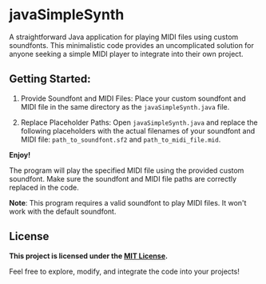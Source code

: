 # javaSimpleSynth

A straightforward Java application for playing MIDI files using custom soundfonts. This minimalistic code provides an uncomplicated solution for anyone seeking a simple MIDI player to integrate into their own project.

## Getting Started:

 1. Provide Soundfont and MIDI Files: Place your custom soundfont and MIDI file in the same directory as the `javaSimpleSynth.java` file.

 2. Replace Placeholder Paths: Open `javaSimpleSynth.java` and replace the following placeholders with the actual filenames of your soundfont and MIDI file: `path_to_soundfont.sf2` and `path_to_midi_file.mid`.

**Enjoy!**

The program will play the specified MIDI file using the provided custom soundfont. Make sure the soundfont and MIDI file paths are correctly replaced in the code.

**Note**: This program requires a valid soundfont to play MIDI files. It won't work with the default soundfont.

## License

**This project is licensed under the [MIT License](LICENSE).**

Feel free to explore, modify, and integrate the code into your projects!
